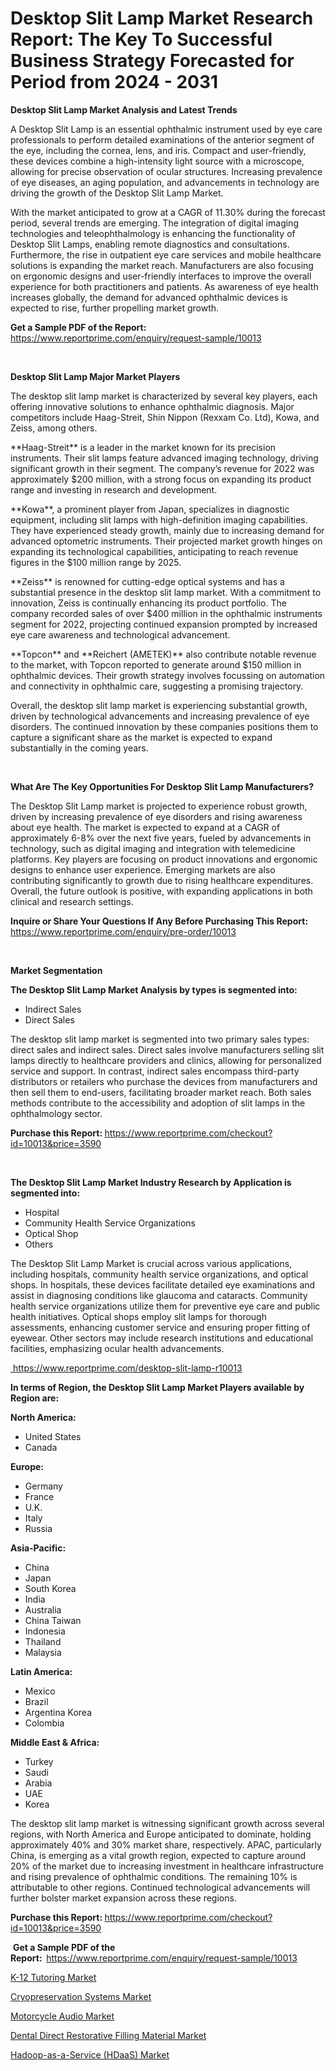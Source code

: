 <p><h1>Desktop Slit Lamp Market Research Report: The Key To Successful Business Strategy Forecasted for Period from 2024 - 2031</h1></p><p><strong>Desktop Slit Lamp Market Analysis and Latest Trends</strong></p>
<p><p>A Desktop Slit Lamp is an essential ophthalmic instrument used by eye care professionals to perform detailed examinations of the anterior segment of the eye, including the cornea, lens, and iris. Compact and user-friendly, these devices combine a high-intensity light source with a microscope, allowing for precise observation of ocular structures. Increasing prevalence of eye diseases, an aging population, and advancements in technology are driving the growth of the Desktop Slit Lamp Market.</p><p>With the market anticipated to grow at a CAGR of 11.30% during the forecast period, several trends are emerging. The integration of digital imaging technologies and teleophthalmology is enhancing the functionality of Desktop Slit Lamps, enabling remote diagnostics and consultations. Furthermore, the rise in outpatient eye care services and mobile healthcare solutions is expanding the market reach. Manufacturers are also focusing on ergonomic designs and user-friendly interfaces to improve the overall experience for both practitioners and patients. As awareness of eye health increases globally, the demand for advanced ophthalmic devices is expected to rise, further propelling market growth.</p></p>
<p><strong>Get a Sample PDF of the Report:&nbsp;</strong> <a href="https://www.reportprime.com/enquiry/request-sample/10013?utm_campaign=1766&utm_medium=2&utm_source=Github&utm_content=ia&utm_term=28112024&utm_id=desktop-slit-lamp">https://www.reportprime.com/enquiry/request-sample/10013</a></p>
<p>&nbsp;</p>
<p><strong>Desktop Slit Lamp Major Market Players</strong></p>
<p><p>The desktop slit lamp market is characterized by several key players, each offering innovative solutions to enhance ophthalmic diagnosis. Major competitors include Haag-Streit, Shin Nippon (Rexxam Co. Ltd), Kowa, and Zeiss, among others.</p><p>**Haag-Streit** is a leader in the market known for its precision instruments. Their slit lamps feature advanced imaging technology, driving significant growth in their segment. The company’s revenue for 2022 was approximately $200 million, with a strong focus on expanding its product range and investing in research and development.</p><p>**Kowa**, a prominent player from Japan, specializes in diagnostic equipment, including slit lamps with high-definition imaging capabilities. They have experienced steady growth, mainly due to increasing demand for advanced optometric instruments. Their projected market growth hinges on expanding its technological capabilities, anticipating to reach revenue figures in the $100 million range by 2025.</p><p>**Zeiss** is renowned for cutting-edge optical systems and has a substantial presence in the desktop slit lamp market. With a commitment to innovation, Zeiss is continually enhancing its product portfolio. The company recorded sales of over $400 million in the ophthalmic instruments segment for 2022, projecting continued expansion prompted by increased eye care awareness and technological advancement.</p><p>**Topcon** and **Reichert (AMETEK)** also contribute notable revenue to the market, with Topcon reported to generate around $150 million in ophthalmic devices. Their growth strategy involves focussing on automation and connectivity in ophthalmic care, suggesting a promising trajectory.</p><p>Overall, the desktop slit lamp market is experiencing substantial growth, driven by technological advancements and increasing prevalence of eye disorders. The continued innovation by these companies positions them to capture a significant share as the market is expected to expand substantially in the coming years.</p></p>
<p>&nbsp;</p>
<p><strong>What Are The Key Opportunities For Desktop Slit Lamp Manufacturers?</strong></p>
<p><p>The Desktop Slit Lamp market is projected to experience robust growth, driven by increasing prevalence of eye disorders and rising awareness about eye health. The market is expected to expand at a CAGR of approximately 6-8% over the next five years, fueled by advancements in technology, such as digital imaging and integration with telemedicine platforms. Key players are focusing on product innovations and ergonomic designs to enhance user experience. Emerging markets are also contributing significantly to growth due to rising healthcare expenditures. Overall, the future outlook is positive, with expanding applications in both clinical and research settings.</p></p>
<p><strong>Inquire or Share Your Questions If Any Before Purchasing This Report:</strong> <a href="https://www.reportprime.com/enquiry/pre-order/10013?utm_campaign=1766&utm_medium=2&utm_source=Github&utm_content=ia&utm_term=28112024&utm_id=desktop-slit-lamp">https://www.reportprime.com/enquiry/pre-order/10013</a></p>
<p>&nbsp;</p>
<p><strong>Market Segmentation</strong></p>
<p><strong>The Desktop Slit Lamp Market Analysis by types is segmented into:</strong></p>
<p><ul><li>Indirect Sales</li><li>Direct Sales</li></ul></p>
<p><p>The desktop slit lamp market is segmented into two primary sales types: direct sales and indirect sales. Direct sales involve manufacturers selling slit lamps directly to healthcare providers and clinics, allowing for personalized service and support. In contrast, indirect sales encompass third-party distributors or retailers who purchase the devices from manufacturers and then sell them to end-users, facilitating broader market reach. Both sales methods contribute to the accessibility and adoption of slit lamps in the ophthalmology sector.</p></p>
<p><strong>Purchase this Report:&nbsp;</strong><a href="https://www.reportprime.com/checkout?id=10013&price=3590&utm_campaign=1766&utm_medium=2&utm_source=Github&utm_content=ia&utm_term=28112024&utm_id=desktop-slit-lamp">https://www.reportprime.com/checkout?id=10013&price=3590</a></p>
<p>&nbsp;</p>
<p><strong>The Desktop Slit Lamp Market Industry Research by Application is segmented into:</strong></p>
<p><ul><li>Hospital</li><li>Community Health Service Organizations</li><li>Optical Shop</li><li>Others</li></ul></p>
<p><p>The Desktop Slit Lamp Market is crucial across various applications, including hospitals, community health service organizations, and optical shops. In hospitals, these devices facilitate detailed eye examinations and assist in diagnosing conditions like glaucoma and cataracts. Community health service organizations utilize them for preventive eye care and public health initiatives. Optical shops employ slit lamps for thorough assessments, enhancing customer service and ensuring proper fitting of eyewear. Other sectors may include research institutions and educational facilities, emphasizing ocular health advancements.</p></p>
<p><a href="https://www.reportprime.com/desktop-slit-lamp-r10013?utm_campaign=1766&utm_medium=2&utm_source=Github&utm_content=ia&utm_term=28112024&utm_id=desktop-slit-lamp">&nbsp;https://www.reportprime.com/desktop-slit-lamp-r10013</a></p>
<p><strong>In terms of Region, the Desktop Slit Lamp Market Players available by Region are:</strong></p>
<p>
    <p> <strong> North America: </strong>
        <ul>
            <li>United States</li>
            <li>Canada</li>
        </ul>
        </p> 
    <p> <strong> Europe: </strong>
        <ul>
            <li>Germany</li>
            <li>France</li>
            <li>U.K.</li>
            <li>Italy</li>
            <li>Russia</li>
        </ul>
        </p> 
    <p> <strong> Asia-Pacific: </strong>
        <ul>
            <li>China</li>
            <li>Japan</li>
            <li>South Korea</li>
            <li>India</li>
            <li>Australia</li>
            <li>China Taiwan</li>
            <li>Indonesia</li>
            <li>Thailand</li>
            <li>Malaysia</li>
        </ul>
        </p> 
    <p> <strong> Latin America: </strong>
        <ul>
            <li>Mexico</li>
            <li>Brazil</li>
            <li>Argentina Korea</li>
            <li>Colombia</li>
        </ul>
        </p> 
    <p> <strong> Middle East & Africa: </strong>
        <ul>
            <li>Turkey</li>
            <li>Saudi</li>
            <li>Arabia</li>
            <li>UAE</li>
            <li>Korea</li>
        </ul>
    </p>
    </p>
<p><p>The desktop slit lamp market is witnessing significant growth across several regions, with North America and Europe anticipated to dominate, holding approximately 40% and 30% market share, respectively. APAC, particularly China, is emerging as a vital growth region, expected to capture around 20% of the market due to increasing investment in healthcare infrastructure and rising prevalence of ophthalmic conditions. The remaining 10% is attributable to other regions. Continued technological advancements will further bolster market expansion across these regions.</p></p>
<p><strong>Purchase this Report: </strong><a href="https://www.reportprime.com/checkout?id=10013&price=3590&utm_campaign=1766&utm_medium=2&utm_source=Github&utm_content=ia&utm_term=28112024&utm_id=desktop-slit-lamp">https://www.reportprime.com/checkout?id=10013&price=3590</a></p>
<p>&nbsp;<strong>Get a Sample PDF of the Report:&nbsp;&nbsp;</strong><a href="https://www.reportprime.com/enquiry/request-sample/10013?utm_campaign=1766&utm_medium=2&utm_source=Github&utm_content=ia&utm_term=28112024&utm_id=desktop-slit-lamp">https://www.reportprime.com/enquiry/request-sample/10013</a></p>
<p><strong></strong></p>
<p><p><a href="https://issuu.com/reportprime-2/docs/k-12-tutoring-market-size-2030.pptx_22d9d5b093bad7?utm_campaign=1766&utm_medium=2&utm_source=Github&utm_content=ia&utm_term=28112024&utm_id=desktop-slit-lamp">K-12 Tutoring Market</a></p><p><a href="https://www.linkedin.com/pulse/cryopreservation-systems-market-overview-forecast-2024-eaglf?utm_campaign=1766&utm_medium=2&utm_source=Github&utm_content=ia&utm_term=28112024&utm_id=desktop-slit-lamp">Cryopreservation Systems Market</a></p><p><a href="https://www.linkedin.com/pulse/motorcycle-audio-market-research-report-exploring-pe2te?utm_campaign=1766&utm_medium=2&utm_source=Github&utm_content=ia&utm_term=28112024&utm_id=desktop-slit-lamp">Motorcycle Audio Market</a></p><p><a href="https://github.com/marlanamarvn/Market-Research-Report-List-1/blob/main/dental-direct-restorative-filling-material-market.md?utm_campaign=1766&utm_medium=2&utm_source=Github&utm_content=ia&utm_term=28112024&utm_id=desktop-slit-lamp">Dental Direct Restorative Filling Material Market</a></p><p><a href="https://issuu.com/reportprime-2/docs/hadoop-as-a-service-hdaas-market-si_ddbb4d8bdaf3df?utm_campaign=1766&utm_medium=2&utm_source=Github&utm_content=ia&utm_term=28112024&utm_id=desktop-slit-lamp">Hadoop-as-a-Service (HDaaS) Market</a></p></p>
